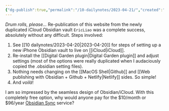 ```yaml
---
{"dg-publish":true,"permalink":"/10-dailynotes/2023-04-21/","created":"","updated":""}
---
```


_Drum rolls, please..._ Re-publication of this website from the newly duplicated iCloud Obsidian vault `EricLiao` was a complete success, absolutely without any difficult. Steps involved:
1. See [[10 dailynotes/2023-04-20\|2023-04-20]] for steps of setting up a new iPhone Obsidian vault to live on [[iCloud\|iCloud]].
2. Re-install the [[Digital Garden plugin\|Digital Garden plugin]] and adjust settings (most of the options were really duplicated when I audaciously copied the .obsidian setting files).
3. Nothing needs changing on the [[MacOS Shell\|Github]]  and [[Web publishing with Obsidian + Github + Netlify\|Netlify]] sides. So simple!
4. And _voilà_!

I am so impressed by the seamless design of Obsidian/iCloud. With this completely free option, why would anyone pay for the $10/month or $96/year [Obsidian Sync](https://obsidian.md/sync) service?
